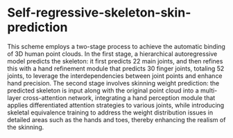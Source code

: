 # Self-regressive-skeleton-skin-prediction
This scheme employs a two-stage process to achieve the automatic binding of 3D human point clouds. In the first stage, a hierarchical autoregressive model predicts the skeleton: it first predicts 22 main joints, and then refines this with a hand refinement module that predicts 30 finger joints, totaling 52 joints, to leverage the interdependencies between joint points and enhance hand precision. The second stage involves skinning weight prediction: the predicted skeleton is input along with the original point cloud into a multi-layer cross-attention network, integrating a hand perception module that applies differentiated attention strategies to various joints, while introducing skeletal equivalence training to address the weight distribution issues in detailed areas such as the hands and toes, thereby enhancing the realism of the skinning.
